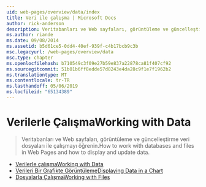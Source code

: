 ```yaml
---
uid: web-pages/overview/data/index
title: Veri ile çalışma | Microsoft Docs
author: rick-anderson
description: Veritabanları ve Web sayfaları, görüntüleme ve güncelleştirme veri dosyaları ile çalışmayı öğrenin.
ms.author: riande
ms.date: 09/08/2014
ms.assetid: b5d61ce5-0dd4-40ef-939f-c4b17bcb9c3b
msc.legacyurl: /web-pages/overview/data
msc.type: chapter
ms.openlocfilehash: b710549c3f09e27b59e837a22878ca81f407cf92
ms.sourcegitcommit: 51b01b6ff8edde57d8243e4da28c9f1e7f1962b2
ms.translationtype: MT
ms.contentlocale: tr-TR
ms.lasthandoff: 05/06/2019
ms.locfileid: "65134389"
---
```

# <a name="working-with-data"></a><span data-ttu-id="48cc7-103">Verilerle Çalışma</span><span class="sxs-lookup"><span data-stu-id="48cc7-103">Working with Data</span></span>

> <span data-ttu-id="48cc7-104">Veritabanları ve Web sayfaları, görüntüleme ve güncelleştirme veri dosyaları ile çalışmayı öğrenin.</span><span class="sxs-lookup"><span data-stu-id="48cc7-104">How to work with databases and files in Web Pages and how to display and update data.</span></span>

- [<span data-ttu-id="48cc7-105">Verilerle çalışma</span><span class="sxs-lookup"><span data-stu-id="48cc7-105">Working with Data</span></span>](5-working-with-data.md)
- [<span data-ttu-id="48cc7-106">Verileri Bir Grafikte Görüntüleme</span><span class="sxs-lookup"><span data-stu-id="48cc7-106">Displaying Data in a Chart</span></span>](7-displaying-data-in-a-chart.md)
- [<span data-ttu-id="48cc7-107">Dosyalarla Çalışma</span><span class="sxs-lookup"><span data-stu-id="48cc7-107">Working with Files</span></span>](working-with-files.md)
